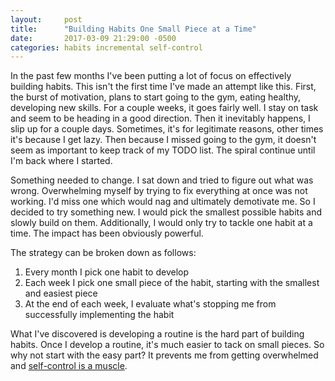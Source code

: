 ```yaml
---
layout:     post
title:      "Building Habits One Small Piece at a Time"
date:       2017-03-09 21:29:00 -0500
categories: habits incremental self-control
---
```


In the past few months I've been putting a lot of focus on effectively
building habits.  This isn't the first time I've made an attempt like
this.  First, the burst of motivation, plans to start going to the gym,
eating healthy, developing new skills.  For a couple weeks,
it goes fairly well.  I stay on task and seem to be heading in a good direction.  Then it inevitably
happens, I slip up for a couple days.  Sometimes, it's
for legitimate reasons, other times it's because I get lazy.  Then because
I missed going to the gym, it doesn't seem as important to keep track of my
TODO list.  The spiral continue until I'm back where I started.

Something needed to change.  I sat down and tried to figure out what was
wrong.  Overwhelming myself by trying to fix everything at once was not working.  I'd miss
one which would nag and ultimately demotivate me.  So I decided to try
something new.  I would pick the smallest possible habits and slowly build
on them.  Additionally, I would only try to tackle one habit at a time.
The impact has been obviously powerful.

The strategy can be broken down as follows:

1. Every month I pick one habit to develop
2. Each week I pick one small piece of the habit, starting with the smallest and easiest piece
3. At the end of each week, I evaluate what's stopping me from successfully implementing the habit

What I've discovered is developing a routine is the hard part of building habits.  Once 
I develop a routine, it's much easier to tack on small pieces.
So why not start with the easy part?  It prevents me from getting overwhelmed and 
[self-control is a muscle].

[self-control is a muscle]: https://www.apa.org/helpcenter/willpower-self-control.pdf

